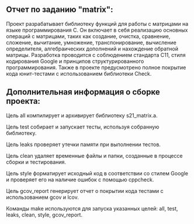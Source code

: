 ## Отчет по заданию "matrix":

Проект разрабатывает библиотеку функций для работы с матрицами на языке программирования C. Он включает в себя реализацию основных операций с матрицами, таких как создание, очистка, сравнение, сложение, вычитание, умножение, транспонирование, вычисление определителя, алгебраических дополнений и нахождение обратной матрицы. Разработка проводится с соблюдением стандарта C11, стиля кодирования Google и принципов структурированного программирования. Также в проекте предусмотрено полное покрытие кода юнит-тестами с использованием библиотеки Check.

## Дополнительная информация о сборке проекта:

Цель all компилирует и архивирует библиотеку s21_matrix.a.

Цель test собирает и запускает тесты, используя собранную библиотеку.

Цель leaks проверяет утечки памяти при выполнении тестов.

Цель clean удаляет временные файлы и папки, созданные в процессе сборки и тестирования.

Цель style форматирует исходный код в соответствии со стилем Google и проверяет его на наличие ошибок с помощью cppcheck.

Цель gcov_report генерирует отчет о покрытии кода тестами с использованием gcov и lcov.

Команды make используются для запуска указанных целей: all, test, leaks, clean, style, gcov_report.
